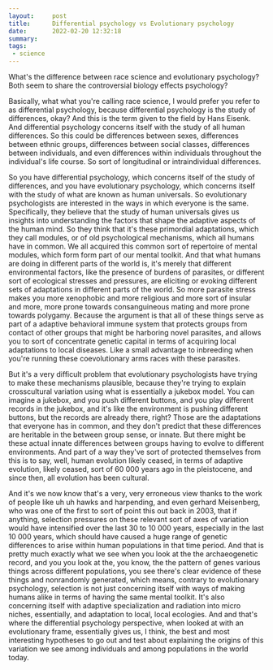 ```yaml
---
layout:     post
title:      Differential psychology vs Evolutionary psychology
date:       2022-02-20 12:32:18
summary:    
tags:
 - science
---
```


What's the difference between race science and evolutionary psychology? Both seem to share the controversial biology effects psychology?

Basically, what what you're calling race science, I would prefer you refer to as differential psychology, because differential psychology is the study of differences, okay? And this is the term given to the field by Hans Eisenk. And differential psychology concerns itself with the study of all human differences. So this could be differences between sexes, differences between ethnic groups, differences between social classes, differences between individuals, and even differences within individuals throughout the individual's life course. So sort of longitudinal or intraindividual differences.

So you have differential psychology, which concerns itself of the study of differences, and you have evolutionary psychology, which concerns itself with the study of what are known as human universals. So evolutionary psychologists are interested in the ways in which everyone is the same. Specifically, they believe that the study of human universals gives us insights into understanding the factors that shape the adaptive aspects of the human mind. So they think that it's these primordial adaptations, which they call modules, or of old psychological mechanisms, which all humans have in common. We all acquired this common sort of repertoire of mental modules, which form form part of our mental toolkit. And that what humans are doing in different parts of the world is, it's merely that different environmental factors, like the presence of burdens of parasites, or different sort of ecological stresses and pressures, are eliciting or evoking different sets of adaptations in different parts of the world. So more parasite stress makes you more xenophobic and more religious and more sort of insular and more, more prone towards consanguineous mating and more prone towards polygamy. Because the argument is that all of these things serve as part of a adaptive behavioral immune system that protects groups from contact of other groups that might be harboring novel parasites, and allows you to sort of concentrate genetic capital in terms of acquiring local adaptations to local diseases. Like a small advantage to inbreeding when you're running these coevolutionary arms races with these parasites.

But it's a very difficult problem that evolutionary psychologists have trying to make these mechanisms plausible, because they're trying to explain crosscultural variation using what is essentially a jukebox model. You can imagine a jukebox, and you push different buttons, and you play different records in the jukebox, and it's like the environment is pushing different buttons, but the records are already there, right? Those are the adaptations that everyone has in common, and they don't predict that these differences are heritable in the between group sense, or innate. But there might be these actual innate differences between groups having to evolve to different environments. And part of a way they've sort of protected themselves from this is to say, well, human evolution likely ceased, in terms of adaptive evolution, likely ceased, sort of 60 000 years ago in the pleistocene, and since then, all evolution has been cultural. 

And it's we now know that's a very, very erroneous view thanks to the work of people like uh uh hawks and harpending, and even gerhard Meisenberg, who was one of the first to sort of point this out back in 2003, that if anything, selection pressures on these relevant sort of axes of variation would have intensified over the last 30 to 10 000 years, especially in the last 10 000 years, which should have caused a huge range of genetic differences to arise within human populations in that time period. And that is pretty much exactly what we see when you look at the the archaeogenetic record, and you you look at the, you know, the the pattern of genes various things across different populations, you see there's clear evidence of these things and nonrandomly generated, which means, contrary to evolutionary psychology, selection is not just concerning itself with ways of making humans alike in terms of having the same mental toolkit. It's also concerning itself with adaptive specialization and radiation into micro niches, essentially, and adaptation to local, local ecologies. And and that's where the differential psychology perspective, when looked at with an evolutionary frame, essentially gives us, I think, the best and most interesting hypotheses to go out and test about explaining the origins of this variation we see among individuals and among populations in the world today.